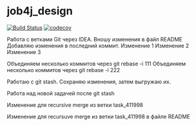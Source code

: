 # job4j_design
[![Build Status](https://travis-ci.org/DmitriyYugai/job4j_design.svg?branch=master)](https://travis-ci.org/DmitriyYugai/job4j_design)
[![codecov](https://codecov.io/gh/DmitriyYugai/job4j_design/branch/master/graph/badge.svg?token=JR1UW0L37O)](https://codecov.io/gh/DmitriyYugai/job4j_design)

Работа с ветками Git через IDEA.
Вношу изменения в файл README
Добавляю изменения в последний коммит.
Изменение 1
Изменение 2
Изменение 3

Объединяем несколько коммитов через git rebase -i 111
Объединяем несколько коммитов через git rebase -i 222

Работаю с git stash. Сохраняю изменения, затем выгружаю их.

Работа над новой задачей после git stash

Изменение для recursive merge из ветки task_411998

Изменение для recursuve merge из ветки task_411998 в файле README